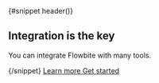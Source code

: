 <Banner id="info-banner" position="absolute" bannerType="info">
  {#snippet header()}
    <div class="mb-4 md:mb-0 md:me-4">
      <h2 class="mb-1 text-base font-semibold text-gray-900 dark:text-white">
        Integration is the key
      </h2>
      <p class="flex items-center text-sm font-normal text-gray-500 dark:text-gray-400">
        You can integrate Flowbite with many tools.
      </p>
    </div>
  {/snippet}
  <a
    href="/"
    class="me-3 inline-flex items-center rounded-lg border border-gray-200 bg-white px-3 py-2 text-xs font-medium text-gray-900 hover:bg-gray-100 hover:text-primary-700 focus:z-10 focus:outline-none focus:ring-4 focus:ring-gray-200 dark:border-gray-600 dark:bg-gray-800 dark:text-gray-400 dark:hover:bg-gray-700 dark:hover:text-white dark:focus:ring-gray-700"
  >
    <BookOpenSolid class="me-2 h-3 w-3" />
    Learn more
  </a>
  <a
    href="/"
    class="me-2 inline-flex rounded-lg bg-primary-700 px-3 py-2 text-xs font-medium text-white hover:bg-primary-800 focus:outline-none focus:ring-4 focus:ring-primary-300 dark:bg-primary-600 dark:hover:bg-primary-700 dark:focus:ring-primary-800"
  >
    Get started <ArrowRightSolid class="ms-2 h-3 w-3" />
  </a>
</Banner>